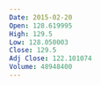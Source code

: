 ```yaml
---
Date: 2015-02-20
Open: 128.619995
High: 129.5
Low: 128.050003
Close: 129.5
Adj Close: 122.101074
Volume: 48948400
---
```


